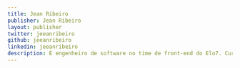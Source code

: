 ```yaml
---
title: Jean Ribeiro
publisher: Jean Ribeiro
layout: publisher
twitter: jeeanribeiro
github: jeeanribeiro
linkedin: jeeanribeiro
description: É engenheiro de software no time de front-end do Elo7. Curte tecnologia, empreendedorismo, finanças e mais um monte de coisas (desde andar à cavalo até jogar videogame).
---
```

